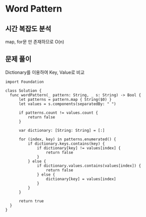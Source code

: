 # Word Pattern

## 시간 복잡도 분석

  map, for문 만 존재하므로 O(n)
  
## 문제 풀이
  Dictionary를 이용하여 Key, Value로 비교
  
    import Foundation

    class Solution {
      func wordPattern(_ pattern: String, _ s: String) -> Bool {
          let patterns = pattern.map { String($0) }
          let values = s.components(separatedBy: " ")

          if patterns.count != values.count {
              return false
          }

          var dictionary: [String: String] = [:]

          for (index, key) in patterns.enumerated() {
              if dictionary.keys.contains(key) {
                  if dictionary[key] != values[index] {
                      return false
                  }
              } else {
                  if dictionary.values.contains(values[index]) {
                      return false
                  } else {
                      dictionary[key] = values[index]
                  }
              }
          }

          return true
      }
    }
